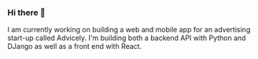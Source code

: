 ### Hi there 👋

I am currently working on building a web and mobile app for an advertising start-up called Advicely. I'm building both a backend API with Python and DJango as well as a front end with React. 
